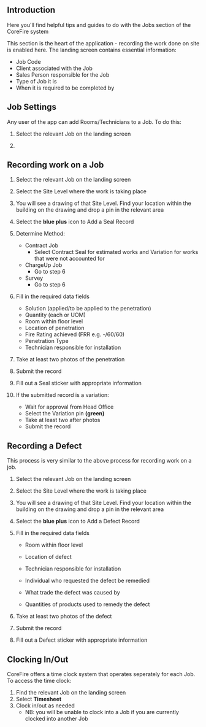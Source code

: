 ## Introduction

Here you'll find helpful tips and guides to do with the Jobs section of the CoreFire system

This section is the heart of the application - recording the work done on site is enabled here.
The landing screen contains essential information:
-   Job Code
-   Client associated with the Job
-   Sales Person responsible for the Job
-   Type of Job it is 
-   When it is required to be completed by

## Job Settings

Any user of the app can add Rooms/Technicians to a Job.
To do this:
1.  Select the relevant Job on the landing screen

2.  



## Recording work on a Job

1. Select the relevant Job on the landing screen

2. Select the Site Level where the work is taking place

3. You will see a drawing of that Site Level. Find your location within the building on the drawing and drop a pin in the relevant area

4. Select the **blue plus** icon to Add a Seal Record

5. Determine Method:
    -   Contract Job
        - Select Contract Seal for estimated works and Variation for works that were not accounted for
    -   ChargeUp Job 
        - Go to step 6
    -   Survey 
        - Go to step 6

6. Fill in the required data fields
    -   Solution (applied/to be applied to the penetration)
    -   Quantity (each or UOM)
    -   Room within floor level
    -   Location of penetration
    -   Fire Rating achieved (FRR e.g. -/60/60)
    -   Penetration Type
    -   Technician responsible for installation

7. Take at least two photos of the penetration 

8. Submit the record

9. Fill out a Seal sticker with appropriate information

10. If the submitted record is a variation:
    -   Wait for approval from Head Office
    -   Select the Variation pin **(green)**
    -   Take at least two after photos
    -   Submit the record

## Recording a Defect

This process is very similar to the above process for recording work on a job.

1. Select the relevant Job on the landing screen

2. Select the Site Level where the work is taking place

3. You will see a drawing of that Site Level. Find your location within the building on the drawing and drop a pin in the relevant area

4. Select the **blue plus** icon to Add a Defect Record

5. Fill in the required data fields
    -   Room within floor level
    -   Location of defect
    -   Technician responsible for installation
    -   Individual who requested the defect be remedied
    -   What trade the defect was caused by

    -   Quantities of products used to remedy the defect

6. Take at least two photos of the defect 

7. Submit the record

8. Fill out a Defect sticker with appropriate information



## Clocking In/Out

CoreFire offers a time clock system that operates seperately for each Job.
To access the time clock:
1.  Find the relevant Job on the landing screen
2.  Select **Timesheet**
3.  Clock in/out as needed
    -   NB: you will be unable to clock into a Job if you are currently clocked into another Job

